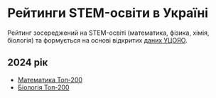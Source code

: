 # Рейтинги STEM-освіти в Україні

Рейтинг зосереджений на STEM-освіті (математика, фізика, хімія, біологія) та формується на основі відкритих [даних УЦОЯО](https://zno.testportal.com.ua/opendata).

## 2024 рік
- [Математика Топ-200](https://github.com/bsurai/school-ratings-in-ukraine/blob/main/2024/math.md)
- [Біологія Топ-200](https://github.com/bsurai/school-ratings-in-ukraine/blob/main/2024/biology.md)
